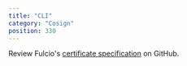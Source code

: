 ```yaml
---
title: "CLI"
category: "Cosign"
position: 330
---
```


Review Fulcio's [certificate specification](https://github.com/sigstore/fulcio/blob/main/docs/certificate-specification.md) on GitHub.
